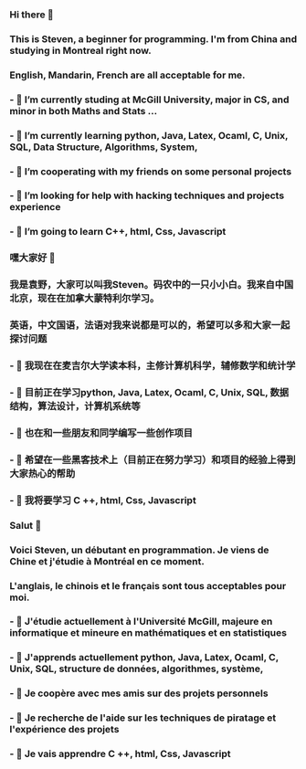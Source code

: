 ### Hi there 👋
### This is Steven, a beginner for programming. I'm from China and studying in Montreal right now.
### English, Mandarin, French are all acceptable for me.
### - 🔭 I’m currently studing at McGill University, major in CS, and minor in both Maths and Stats ...
### - 🌱 I’m currently learning python, Java, Latex, Ocaml, C, Unix, SQL, Data Structure, Algorithms, System, 
### - 👯 I’m cooperating with my friends on some personal projects
### - 🤔 I’m looking for help with hacking techniques and projects experience
### - 🤔 I’m going to learn C++, html, Css, Javascript

### 嘿大家好 👋
### 我是袁野，大家可以叫我Steven。码农中的一只小小白。我来自中国北京，现在在加拿大蒙特利尔学习。
### 英语，中文国语，法语对我来说都是可以的，希望可以多和大家一起探讨问题
### - 🔭 我现在在麦吉尔大学读本科，主修计算机科学，辅修数学和统计学
### - 🌱 目前正在学习python, Java, Latex, Ocaml, C, Unix, SQL, 数据结构，算法设计，计算机系统等
### - 👯 也在和一些朋友和同学编写一些创作项目
### - 🤔 希望在一些黑客技术上（目前正在努力学习）和项目的经验上得到大家热心的帮助
### - 🤔 我将要学习 C ++, html, Css, Javascript

### Salut 👋
### Voici Steven, un débutant en programmation. Je viens de Chine et j'étudie à Montréal en ce moment.
### L'anglais, le chinois et le français sont tous acceptables pour moi.
### - 🔭 J'étudie actuellement à l'Université McGill, majeure en informatique et mineure en mathématiques et en statistiques
### - 🌱 J'apprends actuellement python, Java, Latex, Ocaml, C, Unix, SQL, structure de données, algorithmes, système,
### - 👯 Je coopère avec mes amis sur des projets personnels
### - 🤔 Je recherche de l'aide sur les techniques de piratage et l'expérience des projets
### - 🤔 Je vais apprendre C ++, html, Css, Javascript

<!--
**StevenYuan666/StevenYuan666** is a ✨ _special_ ✨ repository because its `README.md` (this file) appears on your GitHub profile.

Here are some ideas to get you started:


-->
